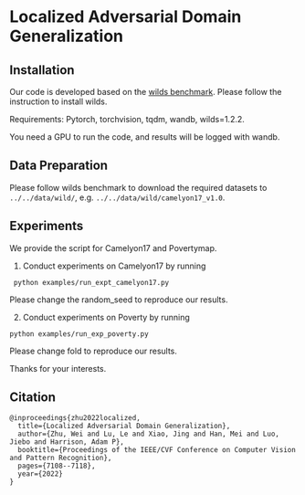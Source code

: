 # Localized Adversarial Domain Generalization

## Installation
Our code is developed based on the [wilds benchmark](https://wilds.stanford.edu/). Please follow the instruction to install wilds.

Requirements: Pytorch, torchvision, tqdm, wandb, wilds=1.2.2. 

You need a GPU to run the code, and results will be logged with wandb.

## Data Preparation

Please follow wilds benchmark to download the required datasets to `../../data/wild/`, e.g. `../../data/wild/camelyon17_v1.0`. 

## Experiments
We provide the script for Camelyon17 and Povertymap.

1. Conduct experiments on Camelyon17 by running
```
 python examples/run_expt_camelyon17.py
```
Please change the random_seed to reproduce our results.

2. Conduct experiments on Poverty by running 
```
python examples/run_exp_poverty.py  
```
Please change fold to reproduce our results.

Thanks for your interests.

## Citation
```
@inproceedings{zhu2022localized,
  title={Localized Adversarial Domain Generalization},
  author={Zhu, Wei and Lu, Le and Xiao, Jing and Han, Mei and Luo, Jiebo and Harrison, Adam P},
  booktitle={Proceedings of the IEEE/CVF Conference on Computer Vision and Pattern Recognition},
  pages={7108--7118},
  year={2022}
}
```